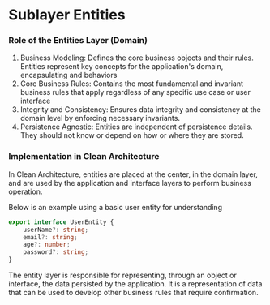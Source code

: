 # Sublayer Entities

### Role of the Entities Layer (Domain)

1. Business Modeling: Defines the core business objects and their rules. Entities represent key concepts for the application's domain, encapsulating and behaviors
2. Core Business Rules: Contains the most fundamental and invariant business rules that apply regardless of any specific use case or user interface
3. Integrity and Consistency: Ensures data integrity and consistency at the domain level by enforcing necessary invariants.
4. Persistence Agnostic: Entities are independent of persistence details. They should not know or depend on how or where they are stored.

### Implementation in Clean Architecture

In Clean Architecture, entities are placed at the center, in the domain layer, and are used by the application and interface layers to perform business operation.

Below is an example using a basic user entity for understanding

```typescript
export interface UserEntity {
    userName?: string;
    email?: string;
    age?: number;
    password?: string;
}
```

The entity layer is responsible for representing, through an object or interface, the data persisted by the application. It is a representation of data that can be used to develop other business rules that require confirmation.